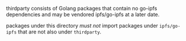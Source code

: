 thirdparty consists of Golang packages that contain no go-ipfs dependencies and
may be vendored ipfs/go-ipfs at a later date.

packages under this directory _must not_ import packages under
`ipfs/go-ipfs` that are not also under `thirdparty`.
